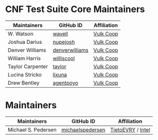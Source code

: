 # CNF Test Suite Core Maintainers

| Maintainers | GitHub ID | Affiliation |
| --------------- | --------- | ----------- |
| W. Watson | [wavell](https://github.com/wavell) | [Vulk Coop](vulk.coop) |
| Joshua Darius | [nupejosh](https://github.com/nupejosh) | [Vulk Coop](vulk.coop) |
| Denver Williams | [denverwilliams](https://github.com/denverwilliams) | [Vulk Coop](vulk.coop) |
| William Harris | [williscool](https://github.com/williscool) | [Vulk Coop](vulk.coop) |
| Taylor Carpenter | [taylor](https://github.com/taylor) | [Vulk Coop](vulk.coop) |
| Lucina Stricko | [lixuna](https://github.com/lixuna) | [Vulk Coop](vulk.coop) |
| Drew Bentley | [agentpoyo](https://github.com/agentpoyo) | [Vulk Coop](vulk.coop) |

# Maintainers
| Maintainers | GitHub ID | Affiliation |
| --------------- | --------- | ----------- |
| Michael S. Pedersen | [michaelspedersen](https://github.com/michaelspedersen) | [TietoEVRY](https://www.tietoevry.com/) / [Intel](https://intel.com/)

